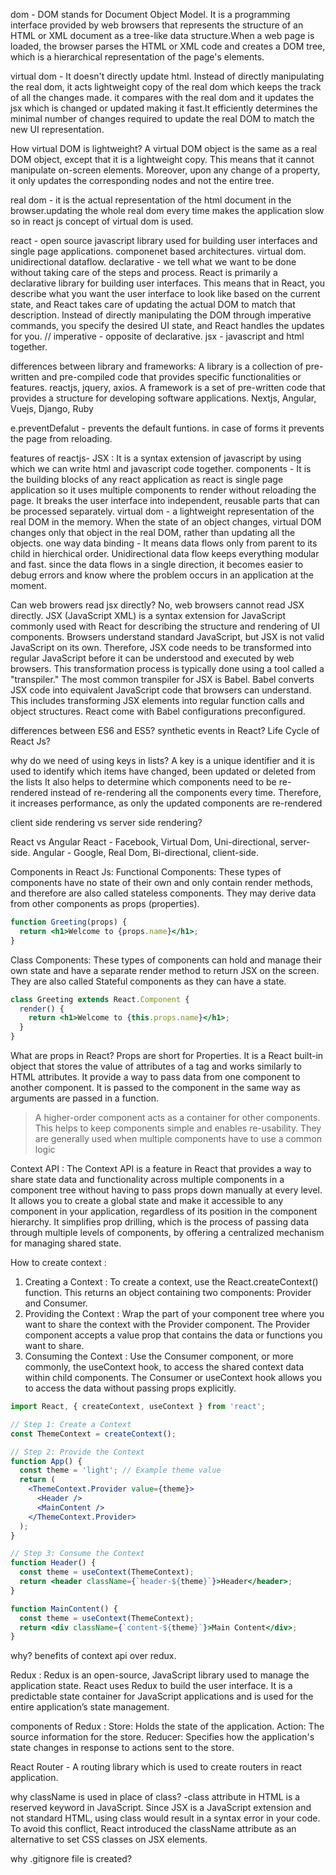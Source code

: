 dom - DOM stands for Document Object Model. It is a programming interface provided by web browsers that represents the structure of an HTML or XML document as a tree-like data structure.When a web page is loaded, the browser parses the HTML or XML code and creates a DOM tree, which is a hierarchical representation of the page's elements.

virtual dom - It doesn't directly update html. Instead of directly manipulating the real dom, it acts lightweight copy of the real dom which keeps the track of all the changes made. it compares with the real dom and it updates the jsx which is changed or updated making it fast.It efficiently determines the minimal number of changes required to update the real DOM to match the new UI representation.

How virtual DOM is lightweight?
A virtual DOM object is the same as a real DOM object, except that it is a lightweight copy. This means that it cannot manipulate on-screen elements. Moreover, upon any change of a property, it only updates the corresponding nodes and not the entire tree.

real dom - it is the actual representation of the html document in the browser.updating the whole real dom every time makes the application slow so in react js concept of virtual dom is used.

react - open source javascript library used for building user interfaces and single page applications.
componenet based architectures.
virtual dom.
unidirectional dataflow.
declarative - we tell what we want to be done without taking care of the steps and process. React is primarily a declarative library for building user interfaces. This means that in React, you describe what you want the user interface to look like based on the current state, and React takes care of updating the actual DOM to match that description. Instead of directly manipulating the DOM through imperative commands, you specify the desired UI state, and React handles the updates for you. // imperative - opposite of declarative.
jsx - javascript and html together.

differences between library and frameworks:
A library is a collection of pre-written and pre-compiled code that provides specific functionalities or features.
reactjs, jquery, axios.
A framework is a set of pre-written code that provides a structure for developing software applications.
Nextjs, Angular, Vuejs, Django, Ruby

e.preventDefalut - prevents the default funtions. in case of forms it prevents the page from reloading.

features of reactjs-
JSX : It is a syntax extension of javascript by using which we can write html and javascript code together.
components - It is the building blocks of any react application as react is single page application so it uses multiple components to render without reloading the page. It breaks the user interface into independent, reusable parts that can be processed separately.
virtual dom - a lightweight representation of the real DOM in the memory. When the state of an object changes, virtual DOM changes only that object in the real DOM, rather than updating all the objects.
one way data binding - It means data flows only from parent to its child in hierchical order. Unidirectional data flow keeps everything modular and fast. since the data flows in a single direction, it becomes easier to debug errors and know where the problem occurs in an application at the moment.

Can web browers read jsx directly?
No, web browsers cannot read JSX directly. JSX (JavaScript XML) is a syntax extension for JavaScript commonly used with React for describing the structure and rendering of UI components. Browsers understand standard JavaScript, but JSX is not valid JavaScript on its own. Therefore, JSX code needs to be transformed into regular JavaScript before it can be understood and executed by web browsers.
This transformation process is typically done using a tool called a "transpiler." The most common transpiler for JSX is Babel. Babel converts JSX code into equivalent JavaScript code that browsers can understand. This includes transforming JSX elements into regular function calls and object structures.
React come with Babel configurations preconfigured.

differences between ES6 and ES5?
synthetic events in React?
Life Cycle of React Js?

why do we need of using keys in lists?
A key is a unique identifier and it is used to identify which items have changed, been updated or deleted from the lists
It also helps to determine which components need to be re-rendered instead of re-rendering all the components every time. Therefore, it increases performance, as only the updated components are re-rendered

client side rendering vs server side rendering?

React vs Angular
React - Facebook, Virtual Dom, Uni-directional, server-side.
Angular - Google, Real Dom, Bi-directional, client-side.

Components in React Js:
Functional Components: These types of components have no state of their own and only contain render methods, and therefore are also called stateless components. They may derive data from other components as props (properties).
```jsx
function Greeting(props) {
  return <h1>Welcome to {props.name}</h1>;
}
```
Class Components: These types of components can hold and manage their own state and have a separate render method to return JSX on the screen. They are also called Stateful components as they can have a state.
```jsx
class Greeting extends React.Component {
  render() {
    return <h1>Welcome to {this.props.name}</h1>;
  }
}
```

What are props in React?
Props are short for Properties. It is a React built-in object that stores the value of attributes of a tag and works similarly to HTML attributes.
It provide a way to pass data from one component to another component. It is passed to the component in the same way as arguments are passed in a function.

> A higher-order component acts as a container for other components. This helps to keep components simple and enables re-usability. They are generally used when multiple components have to use a common logic

Context API : The Context API is a feature in React that provides a way to share state data and functionality across multiple components in a component tree without having to pass props down manually at every level. It allows you to create a global state and make it accessible to any component in your application, regardless of its position in the component hierarchy. It simplifies prop drilling, which is the process of passing data through multiple levels of components, by offering a centralized mechanism for managing shared state.

How to create context : 
1. Creating a Context :
To create a context, use the React.createContext() function. This returns an object containing two components: Provider and Consumer.
2. Providing the Context :
Wrap the part of your component tree where you want to share the context with the Provider component. The Provider component accepts a value prop that contains the data or functions you want to share.
3. Consuming the Context :
Use the Consumer component, or more commonly, the useContext hook, to access the shared context data within child components. The Consumer or useContext hook allows you to access the data without passing props explicitly.
```jsx
import React, { createContext, useContext } from 'react';

// Step 1: Create a Context
const ThemeContext = createContext();

// Step 2: Provide the Context
function App() {
  const theme = 'light'; // Example theme value
  return (
    <ThemeContext.Provider value={theme}>
      <Header />
      <MainContent />
    </ThemeContext.Provider>
  );
}

// Step 3: Consume the Context
function Header() {
  const theme = useContext(ThemeContext);
  return <header className={`header-${theme}`}>Header</header>;
}

function MainContent() {
  const theme = useContext(ThemeContext);
  return <div className={`content-${theme}`}>Main Content</div>;
}
```

why?
benefits of context api over redux.

Redux : 
Redux is an open-source, JavaScript library used to manage the application state. React uses Redux to build the user interface. It is a predictable state container for JavaScript applications and is used for the entire application’s state management.

components of Redux : 
Store: Holds the state of the application.
Action: The source information for the store.
Reducer: Specifies how the application's state changes in response to actions sent to the store.

React Router - A routing library which is used to create routers in react application.

why className is used in place of class?
-class attribute in HTML is a reserved keyword in JavaScript. Since JSX is a JavaScript extension and not standard HTML, using class would result in a syntax error in your code. To avoid this conflict, React introduced the className attribute as an alternative to set CSS classes on JSX elements.

why .gitignore file is created?